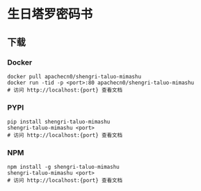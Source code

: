# 生日塔罗密码书

## 下载

### Docker

```
docker pull apachecn0/shengri-taluo-mimashu
docker run -tid -p <port>:80 apachecn0/shengri-taluo-mimashu
# 访问 http://localhost:{port} 查看文档
```

### PYPI

```
pip install shengri-taluo-mimashu
shengri-taluo-mimashu <port>
# 访问 http://localhost:{port} 查看文档
```

### NPM

```
npm install -g shengri-taluo-mimashu
shengri-taluo-mimashu <port>
# 访问 http://localhost:{port} 查看文档
```